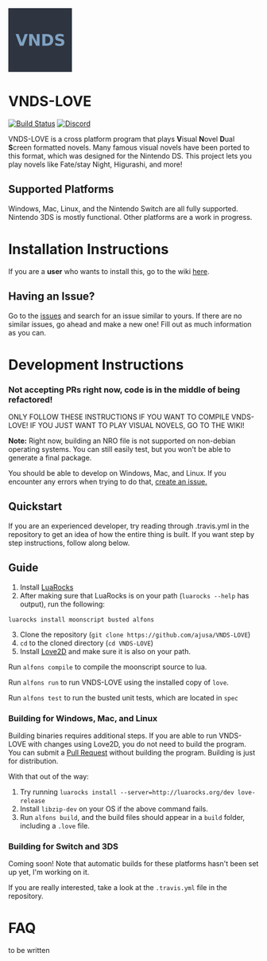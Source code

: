 <img src="icons/icon.jpg?raw=true" width="128" height=128>

# VNDS-LOVE

[![Build Status](https://travis-ci.com/ajusa/VNDS-LOVE.svg?branch=master)](https://travis-ci.com/ajusa/VNDS-LOVE)
[![Discord](https://img.shields.io/discord/716444798432575518.svg?label=&logo=discord&logoColor=ffffff&color=7389D8&labelColor=6A7EC2)](https://discord.gg/q8wjpt2)

VNDS-LOVE is a cross platform program that plays **V**isual **N**ovel **D**ual **S**creen formatted novels.
Many famous visual novels have been ported to this format, which was designed for the Nintendo DS.
This project lets you play novels like Fate/stay Night, Higurashi, and more!

## Supported Platforms
Windows, Mac, Linux, and the Nintendo Switch are all fully supported. 
Nintendo 3DS is mostly functional. 
Other platforms are a work in progress.

# Installation Instructions
If you are a **user** who wants to install this, go to the wiki [here](https://github.com/ajusa/VNDS-LOVE/wiki).

## Having an Issue?
Go to the [issues](https://github.com/ajusa/VNDS-LOVE/issues/) and search for an issue similar to yours.
If there are no similar issues, go ahead and make a new one! Fill out as much information as you can.

# Development Instructions
### Not accepting PRs right now, code is in the middle of being refactored!
ONLY FOLLOW THESE INSTRUCTIONS IF YOU WANT TO COMPILE VNDS-LOVE! 
IF YOU JUST WANT TO PLAY VISUAL NOVELS, GO TO THE WIKI!

**Note:** Right now, building an NRO file is not supported on non-debian operating systems.
You can still easily test, but you won't be able to generate a final package.

You should be able to develop on Windows, Mac, and Linux. If you encounter any errors when trying to do that, [create an issue.](https://github.com/ajusa/VNDS-LOVE/issues/new)

## Quickstart
If you are an experienced developer, try reading through .travis.yml in the repository to get an idea of how the entire thing is built. If you want step by step instructions, follow along below.

## Guide

1. Install [LuaRocks](https://luarocks.org/)
2. After making sure that LuaRocks is on your path (`luarocks --help` has output), run the following:
```
luarocks install moonscript busted alfons
```
3. Clone the repository (`git clone https://github.com/ajusa/VNDS-LOVE`)
4. `cd` to the cloned directory (`cd VNDS-LOVE`)
5. Install [Love2D](https://love2d.org/) and make sure it is also on your path.

Run `alfons compile` to compile the moonscript source to lua.

Run `alfons run` to run VNDS-LOVE using the installed copy of `love`.

Run `alfons test` to run the busted unit tests, which are located in `spec`

### Building for Windows, Mac, and Linux
Building binaries requires additional steps. 
If you are able to run VNDS-LOVE with changes using Love2D, you do not need to build the program.
You can submit a [Pull Request](https://github.com/ajusa/VNDS-LOVE/pulls) without building the program.
Building is just for distribution.

With that out of the way:
1. Try running `luarocks install --server=http://luarocks.org/dev love-release`
2. Install `libzip-dev` on your OS if the above command fails.
3. Run `alfons build`, and the build files should appear in a `build` folder, including a `.love` file.

### Building for Switch and 3DS
Coming soon! Note that automatic builds for these platforms hasn't been set up yet, I'm working on it.

If you are really interested, take a look at the `.travis.yml` file in the repository.

# FAQ
to be written